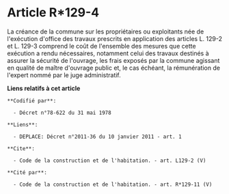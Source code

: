 # Article R*129-4

La créance de la commune sur les propriétaires ou exploitants née de l'exécution d'office des travaux prescrits en
application des articles L. 129-2 et L. 129-3 comprend le coût de l'ensemble des mesures que cette exécution a rendu
nécessaires, notamment celui des travaux destinés à assurer la sécurité de l'ouvrage, les frais exposés par la commune
agissant en qualité de maître d'ouvrage public et, le cas échéant, la rémunération de l'expert nommé par le juge
administratif.

**Liens relatifs à cet article**

	**Codifié par**:

	  - Décret n°78-622 du 31 mai 1978

	**Liens**:

	  - DEPLACE: Décret n°2011-36 du 10 janvier 2011 - art. 1

	**Cite**:

	  - Code de la construction et de l'habitation. - art. L129-2 (V)

	**Cité par**:

	  - Code de la construction et de l'habitation. - art. R*129-11 (V)
